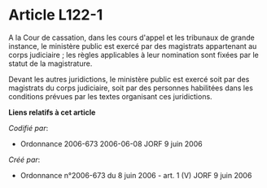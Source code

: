 # Article L122-1

A la Cour de cassation, dans les cours d'appel et les tribunaux de grande instance, le ministère public est exercé par des
magistrats appartenant au corps judiciaire ; les règles applicables à leur nomination sont fixées par le statut de la
magistrature.

Devant les autres juridictions, le ministère public est exercé soit par des magistrats du corps judiciaire, soit par des
personnes habilitées dans les conditions prévues par les textes organisant ces juridictions.

**Liens relatifs à cet article**

_Codifié par_:

  - Ordonnance 2006-673 2006-06-08 JORF 9 juin 2006

_Créé par_:

  - Ordonnance n°2006-673 du 8 juin 2006 - art. 1 (V) JORF 9 juin 2006
